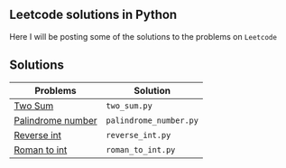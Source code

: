 ## Leetcode solutions in Python

Here I will be posting some of the solutions to the problems on `Leetcode`

## Solutions

| Problems                                                              | Solution               |
| --------------------------------------------------------------------- | ---------------------- |
| [Two Sum](https://leetcode.com/problems/two-sum/)                     | `two_sum.py`           |
| [Palindrome number](https://leetcode.com/problems/palindrome-number/) | `palindrome_number.py` |
| [Reverse int](https://leetcode.com/problems/reverse-integer/)         | `reverse_int.py`       |
| [Roman to int](https://leetcode.com/problems/roman-to-integer/)       | `roman_to_int.py`      |
